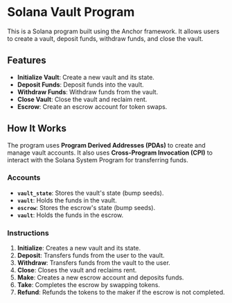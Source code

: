 # Solana Vault Program

This is a Solana program built using the Anchor framework. It allows users to create a vault, deposit funds, withdraw funds, and close the vault.

## Features
- **Initialize Vault**: Create a new vault and its state.
- **Deposit Funds**: Deposit funds into the vault.
- **Withdraw Funds**: Withdraw funds from the vault.
- **Close Vault**: Close the vault and reclaim rent.
- **Escrow**: Create an escrow account for token swaps.

## How It Works
The program uses **Program Derived Addresses (PDAs)** to create and manage vault accounts. It also uses **Cross-Program Invocation (CPI)** to interact with the Solana System Program for transferring funds.

### Accounts
- **`vault_state`**: Stores the vault's state (bump seeds).
- **`vault`**: Holds the funds in the vault.
- **`escrow`**: Stores the escrow's state (bump seeds).
- **`vault`**: Holds the funds in the escrow.

### Instructions
1. **Initialize**: Creates a new vault and its state.
2. **Deposit**: Transfers funds from the user to the vault.
3. **Withdraw**: Transfers funds from the vault to the user.
4. **Close**: Closes the vault and reclaims rent.
5. **Make**: Creates a new escrow account and deposits funds.
6. **Take**: Completes the escrow by swapping tokens.
7. **Refund**: Refunds the tokens to the maker if the escrow is not completed.
